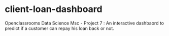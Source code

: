 # client-loan-dashboard
Openclassrooms Data Science Msc - Project 7 : An interactive dashbaord to predict if a customer can repay his loan back or not.
